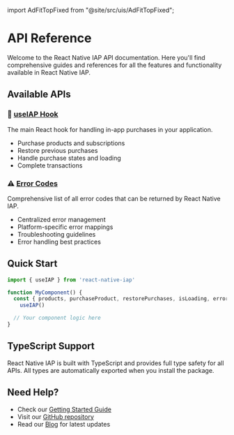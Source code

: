 import AdFitTopFixed from "@site/src/uis/AdFitTopFixed";

# API Reference

<AdFitTopFixed />

Welcome to the React Native IAP API documentation. Here you'll find comprehensive guides and references for all the features and functionality available in React Native IAP.

## Available APIs

### 🎣 [useIAP Hook](./use-iap)

The main React hook for handling in-app purchases in your application.

- Purchase products and subscriptions
- Restore previous purchases
- Handle purchase states and loading
- Complete transactions

### ⚠️ [Error Codes](./error-codes)

Comprehensive list of all error codes that can be returned by React Native IAP.

- Centralized error management
- Platform-specific error mappings
- Troubleshooting guidelines
- Error handling best practices

## Quick Start

```javascript
import { useIAP } from 'react-native-iap'

function MyComponent() {
  const { products, purchaseProduct, restorePurchases, isLoading, error } =
    useIAP()

  // Your component logic here
}
```

## TypeScript Support

React Native IAP is built with TypeScript and provides full type safety for all APIs. All types are automatically exported when you install the package.

## Need Help?

- Check our [Getting Started Guide](/docs/intro)
- Visit our [GitHub repository](https://github.com/hyochan/react-native-iap)
- Read our [Blog](/blog) for latest updates
